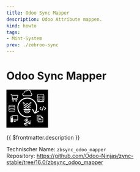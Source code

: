 ```yaml
---
title: Odoo Sync Mapper
description: Odoo Attribute mappen.
kind: howto
tags:
- Mint-System
prev: ./zebroo-sync
---
```

# Odoo Sync Mapper
![](attachments/icon_odoo_zbsync.png)

{{ $frontmatter.description }}

Technischer Name: `zbsync_odoo_mapper`\
Repository: <https://github.com/Odoo-Ninjas/zync-stable/tree/16.0/zbsync_odoo_mapper>
